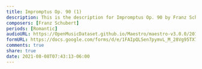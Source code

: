 ```yaml
---
title: Impromptus Op. 90 (1)
description: This is the description for Impromptus Op. 90 by Franz Schubert
composers: [Franz Schubert]
periods: [Romantic]
audioURL: https://OpenMusicDataset.github.io/Maestro/maestro-v3.0.0/2018/MIDI-Unprocessed_Recital12_MID--AUDIO_12_R1_2018_wav--3.midi
formURL: https://docs.google.com/forms/d/e/1FAIpQLSen7pymvL_M_28Vg95TX7ptc4KaynkUuS0vniKoeZY-6Po5gA/viewform
comments: true
share: true
date: 2021-08-08T07:43:13-06:00
---
```

